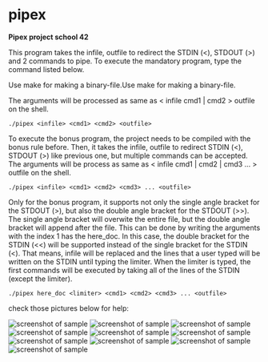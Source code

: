 # pipex
**Pipex project school 42**

This program takes the infile, outfile to redirect the STDIN (<), STDOUT (>) and 2 commands to pipe. To execute the mandatory program, type the command listed below.

Use make for making a binary-file.Use make for making a binary-file.

The arguments will be processed as same as < infile cmd1 | cmd2 > outfile on the shell.
```
./pipex <infile> <cmd1> <cmd2> <outfile>
```
To execute the bonus program, the project needs to be compiled with the bonus rule before. Then, it takes the infile, outfile to redirect STDIN (<), STDOUT (>) like previous one, but multiple commands can be accepted. The arguments will be process as same as < infile cmd1 | cmd2 | cmd3 ... > outfile on the shell.
```
./pipex <infile> <cmd1> <cmd2> <cmd3> ... <outfile>
```
Only for the bonus program, it supports not only the single angle bracket for the STDOUT (>), but also the double angle bracket for the STDOUT (>>). The single angle bracket will overwite the entire file, but the double angle bracket will append after the file. This can be done by writing the arguments with the index 1 has the here_doc. In this case, the double bracket for the STDIN (<<) will be supported instead of the single bracket for the STDIN (<). That means, infile will be replaced and the lines that a user typed will be written on the STDIN until typing the limiter. When the limiter is typed, the first commands will be executed by taking all of the lines of the STDIN (except the limiter).
```
./pipex here_doc <limiter> <cmd1> <cmd2> <cmd3> ... <outfile>
```
check those pictures below for help:

![screenshot of sample](https://github.com/heybellakrim/pipex/blob/c502c354eeb1f2ff2c5ea432d4b2fa52ccd9bb7a/Screen%20Shot%202022-02-28%20at%203.52.25%20PM.png)
![screenshot of sample](https://github.com/heybellakrim/pipex/blob/fb9fe3bd1913e6ffd50fdf543f3d81e2480e4c43/Screen%20Shot%202022-02-28%20at%204.13.26%20PM.png)
![screenshot of sample](https://github.com/heybellakrim/pipex/blob/8a0df934ab6176881553cb7e429b7a5f314a3775/Screen%20Shot%202022-02-28%20at%203.52.59%20PM.png)
![screenshot of sample](https://github.com/heybellakrim/pipex/blob/8a0df934ab6176881553cb7e429b7a5f314a3775/Screen%20Shot%202022-02-28%20at%204.02.27%20PM.png)
![screenshot of sample](https://github.com/heybellakrim/pipex/blob/8a0df934ab6176881553cb7e429b7a5f314a3775/Screen%20Shot%202022-02-28%20at%203.53.11%20PM.png)
![screenshot of sample](https://github.com/heybellakrim/pipex/blob/8a0df934ab6176881553cb7e429b7a5f314a3775/Screen%20Shot%202022-02-28%20at%203.54.01%20PM.png)
![screenshot of sample](https://github.com/heybellakrim/pipex/blob/8a0df934ab6176881553cb7e429b7a5f314a3775/Screen%20Shot%202022-02-28%20at%203.54.11%20PM.png)
![screenshot of sample](https://github.com/heybellakrim/pipex/blob/8a0df934ab6176881553cb7e429b7a5f314a3775/Screen%20Shot%202022-02-28%20at%203.55.34%20PM.png)
![screenshot of sample](https://github.com/heybellakrim/pipex/blob/8a0df934ab6176881553cb7e429b7a5f314a3775/Screen%20Shot%202022-02-28%20at%203.55.02%20PM.png)
![screenshot of sample](https://github.com/heybellakrim/pipex/blob/8a0df934ab6176881553cb7e429b7a5f314a3775/Screen%20Shot%202022-02-28%20at%203.56.21%20PM.png)
